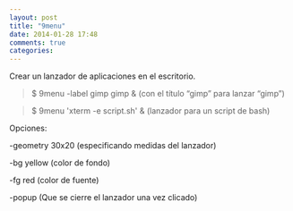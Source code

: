 ```yaml
---
layout: post
title: "9menu"
date: 2014-01-28 17:48
comments: true
categories: 
---
```

Crear un lanzador de aplicaciones en el escritorio.

>$ 9menu -label gimp gimp & (con el título “gimp” para lanzar “gimp”)

>$ 9menu 'xterm -e script.sh' & (lanzador para un script de bash)

Opciones:

-geometry 30x20 (especificando medidas del lanzador)

-bg yellow (color de fondo)

-fg red (color de fuente)

-popup (Que se cierre el lanzador una vez clicado)

